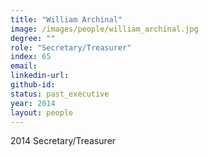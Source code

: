 ```yaml
---
title: "William Archinal"
image: /images/people/william_archinal.jpg
degree: ""
role: "Secretary/Treasurer"
index: 65
email:
linkedin-url:
github-id:
status: past_executive
year: 2014
layout: people
---
```

2014 Secretary/Treasurer

